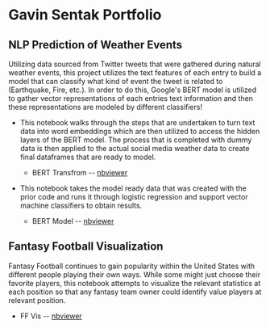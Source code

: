 # __Gavin Sentak Portfolio__

## NLP Prediction of Weather Events
Utilizing data sourced from Twitter tweets that were gathered during natural weather events, this project utilizes the text features of each entry to build a model that can classify what kind of event the tweet is related to (Earthquake, Fire, etc.). In order to do this, Google's BERT model is utilized to gather vector representations of each entries text information and then these representations are modeled by different classifiers!

- This notebook walks through the steps that are undertaken to turn text data into word embeddings which are then utilized to access the hidden layers of the BERT model. The process that is completed with dummy data is then applied to the actual social media weather data to create final dataframes that are ready to model.
  - BERT Transfrom -- [nbviewer](https://nbviewer.jupyter.org/github/gsent12/gsent12.github.io/blob/master/NLP_BERT_Tweet_Weather_Prediction/BERT_Weather_Transform.ipynb)

- This notebook takes the model ready data that was created with the prior code and runs it through logistic regression and support vector machine classifiers to obtain results.
  - BERT Model -- [nbviewer](https://nbviewer.jupyter.org/github/gsent12/gsent12.github.io/blob/master/NLP_BERT_Tweet_Weather_Prediction/BERT_Weather_Model.ipynb)

## Fantasy Football Visualization
Fantasy Football continues to gain popularity within the United States with different people playing their own ways. While some might just choose their favorite players, this notebook attempts to visualize the relevant statistics at each position so that any fantasy team owner could identify value players at relevant position.
- FF Vis -- [nbviewer](https://nbviewer.jupyter.org/github/gsent12/gsent12.github.io/blob/master/Fantasy_Football_Vis_Forecast.ipynb)
